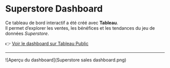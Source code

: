 # Superstore Dashboard

Ce tableau de bord interactif a été créé avec **Tableau**.  
Il permet d’explorer les ventes, les bénéfices et les tendances du jeu de données *Superstore*.

👉 [Voir le dashboard sur Tableau Public]([https://public.tableau.com/views/TON-LIEN-ICI](https://public.tableau.com/shared/G4GFNYZ97?:display_count=n&:origin=viz_share_link))

---

![Aperçu du dashboard](Superstore sales dashboard.png)
